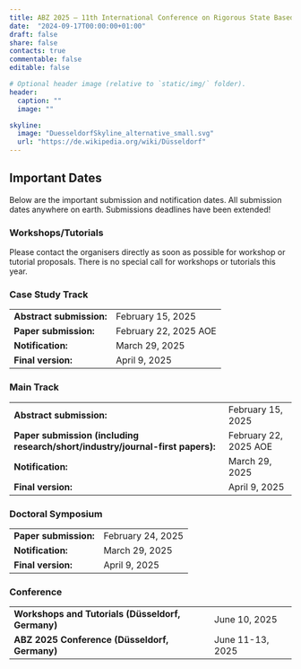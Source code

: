 ```yaml
---
title: ABZ 2025 – 11th International Conference on Rigorous State Based Methods
date:  "2024-09-17T00:00:00+01:00"
draft: false
share: false
contacts: true
commentable: false
editable: false

# Optional header image (relative to `static/img/` folder).
header:
  caption: ""
  image: ""

skyline: 
  image: "DuesseldorfSkyline_alternative_small.svg"
  url: "https://de.wikipedia.org/wiki/Düsseldorf"
---
```


## Important Dates 

Below are the important submission and notification dates.
All submission dates anywhere on earth.
Submissions deadlines have been extended!

### Workshops/Tutorials

Please contact the organisers directly as soon as possible for workshop or tutorial proposals.
There is no special call for workshops or tutorials this year.


### Case Study Track

|                          |                       |
|--------------------------|-----------------------|
| **Abstract submission:** | February 15, 2025     |
| **Paper submission:**    | February 22, 2025 AOE |
| **Notification:**        | March 29, 2025        |
| **Final version:**       | April 9, 2025         |

### Main Track

|                                                                                |                       |
|--------------------------------------------------------------------------------|-----------------------|
| **Abstract submission:**                                                       | February 15, 2025     |
| **Paper submission (including research/short/industry/journal-first papers):** | February 22, 2025 AOE |
| **Notification:**                                                              | March 29, 2025        |
| **Final version:**                                                             | April 9, 2025         |

### Doctoral Symposium

|                       |                   |
|-----------------------|-------------------|
| **Paper submission:** | February 24, 2025 |
| **Notification:**     | March 29, 2025    |
| **Final version:**    | April 9, 2025     |

### Conference

|                                                   |                  |
|---------------------------------------------------|------------------|
| **Workshops and Tutorials (Düsseldorf, Germany)** | June 10, 2025    |
| **ABZ 2025 Conference (Düsseldorf, Germany)**     | June 11-13, 2025 |
